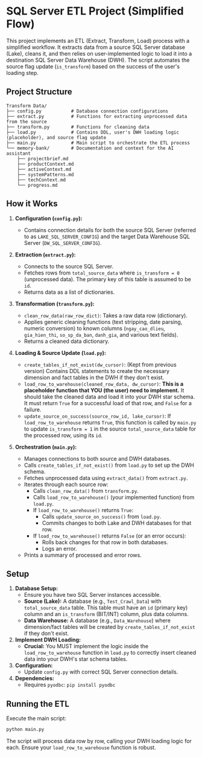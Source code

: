 # SQL Server ETL Project (Simplified Flow)

This project implements an ETL (Extract, Transform, Load) process with a simplified workflow. It extracts data from a source SQL Server database (Lake), cleans it, and then relies on user-implemented logic to load it into a destination SQL Server Data Warehouse (DWH). The script automates the source flag update (`is_transform`) based on the success of the user's loading step.

## Project Structure

```
Transform Data/
├── config.py           # Database connection configurations
├── extract.py          # Functions for extracting unprocessed data from the source
├── transform.py        # Functions for cleaning data
├── load.py             # Contains DDL, user's DWH loading logic (placeholder), and source flag update
├── main.py             # Main script to orchestrate the ETL process
└── memory-bank/        # Documentation and context for the AI assistant
    ├── projectbrief.md
    ├── productContext.md
    ├── activeContext.md
    ├── systemPatterns.md
    ├── techContext.md
    └── progress.md
```

## How it Works

1.  **Configuration (`config.py`):**
    *   Contains connection details for both the source SQL Server (referred to as `LAKE_SQL_SERVER_CONFIG`) and the target Data Warehouse SQL Server (`DW_SQL_SERVER_CONFIG`).

2.  **Extraction (`extract.py`):**
    *   Connects to the source SQL Server.
    *   Fetches rows from `total_source_data` where `is_transform = 0` (unprocessed data). The primary key of this table is assumed to be `id`.
    *   Returns data as a list of dictionaries.

3.  **Transformation (`transform.py`):**
    *   `clean_row_data(raw_row_dict)`: Takes a raw data row (dictionary).
    *   Applies generic cleaning functions (text stripping, date parsing, numeric conversion) to known columns (`ngay_cao_dlieu`, `gia_hien_thi`, `so_sp_da_ban`, `danh_gia`, and various text fields).
    *   Returns a cleaned data dictionary.

4.  **Loading & Source Update (`load.py`):**
    *   `create_tables_if_not_exist(dw_cursor)`: (Kept from previous version) Contains DDL statements to create the necessary dimension and fact tables in the DWH if they don't exist.
    *   `load_row_to_warehouse(cleaned_row_data, dw_cursor)`: **This is a placeholder function that YOU (the user) need to implement.** It should take the cleaned data and load it into your DWH star schema. It must return `True` for a successful load of that row, and `False` for a failure.
    *   `update_source_on_success(source_row_id, lake_cursor)`: If `load_row_to_warehouse` returns `True`, this function is called by `main.py` to update `is_transform = 1` in the source `total_source_data` table for the processed row, using its `id`.

5.  **Orchestration (`main.py`):**
    *   Manages connections to both source and DWH databases.
    *   Calls `create_tables_if_not_exist()` from `load.py` to set up the DWH schema.
    *   Fetches unprocessed data using `extract_data()` from `extract.py`.
    *   Iterates through each source row:
        *   Calls `clean_row_data()` from `transform.py`.
        *   Calls `load_row_to_warehouse()` (your implemented function) from `load.py`.
        *   If `load_row_to_warehouse()` returns `True`:
            *   Calls `update_source_on_success()` from `load.py`.
            *   Commits changes to both Lake and DWH databases for that row.
        *   If `load_row_to_warehouse()` returns `False` (or an error occurs):
            *   Rolls back changes for that row in both databases.
            *   Logs an error.
    *   Prints a summary of processed and error rows.

## Setup

1.  **Database Setup:**
    *   Ensure you have two SQL Server instances accessible.
    *   **Source (Lake):** A database (e.g., `Test_Crawl_Data`) with `total_source_data` table. This table must have an `id` (primary key) column and an `is_transform` (BIT/INT) column, plus data columns.
    *   **Data Warehouse:** A database (e.g., `Data_Warehouse`) where dimension/fact tables will be created by `create_tables_if_not_exist` if they don't exist.
2.  **Implement DWH Loading:**
    *   **Crucial:** You MUST implement the logic inside the `load_row_to_warehouse` function in `load.py` to correctly insert cleaned data into your DWH's star schema tables.
3.  **Configuration:**
    *   Update `config.py` with correct SQL Server connection details.
4.  **Dependencies:**
    *   Requires `pyodbc`: `pip install pyodbc`

## Running the ETL

Execute the main script:
```bash
python main.py
```
The script will process data row by row, calling your DWH loading logic for each. Ensure your `load_row_to_warehouse` function is robust. 